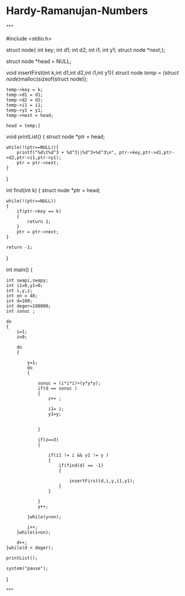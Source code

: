# Hardy-Ramanujan-Numbers
"""

#include <stdio.h>


struct node{
    int key;
    int d1;
    int d2;
    int i1;
    int y1;
    struct node *next;};

struct node *head = NULL;

void insertFirst(int k,int d1,int d2,int i1,int y1){
    struct node *temp = (struct node*)malloc(sizeof(struct node));

    temp->key = k;
    temp->d1 = d1;
    temp->d2 = d2;
    temp->i1 = i1;
    temp->y1 = y1;
    temp->next = head;

    head = temp;}

void printList()
{
    struct node *ptr = head;

    while(!(ptr==NULL)){
        printf("%d\t%d^3 + %d^3||%d^3+%d^3\n", ptr->key,ptr->d1,ptr->d2,ptr->i1,ptr->y1);
        ptr = ptr->next;
    }
}

int find(int k)
{
    struct node *ptr = head;

    while(!(ptr==NULL))
    {
        if(ptr->key == k)
        {
            return 1;
        }
        ptr = ptr->next;
    }

    return -1;
}


int main()
{

    int swapi,swapy;
    int i1=0,y1=0;
	int i,y,z;
	int on = 48;
	int d=100;
	int deger=100000;
	int sonuc ;

    do
    {
        i=1;
        z=0;

        do
        {

            y=1;
            do
            {

				sonuc = (i*i*i)+(y*y*y);
				if(d == sonuc )
				{
					z++	;

					i1= i;
                    y1=y;

                    
				}

				if(z==3)
                {

                    if(i1 != i && y1 != y )
                    {
                        if(find(d) == -1)
                        {

                            insertFirst(d,i,y,i1,y1);
                        }
                    }

                }
				y++;

            }while(y<on);

            i++;
        }while(i<on);

        d++;
    }while(d < deger);

	printList();

	system("pause");
}


"""
